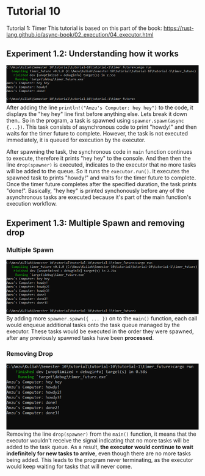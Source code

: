 # Tutorial 10
Tutorial 1: Timer
This tutorial is based on this part of the book:
https://rust-lang.github.io/async-book/02_execution/04_executor.html

## Experiment 1.2: Understanding how it works
![Experiment 1.2 Screen Capture](assets/images/exp1-2.png)
After adding the line `println!("Amzu's Computer: hey hey")` to the code, it displays the "hey hey" line first before anything else. Lets break it down then.. So in the program, a task is spawned using `spawner.spawn(async {...})`. This task consists of asynchronous code to print "howdy!" and then waits for the timer future to complete. However, the task is not executed immediately, it is queued for execution by the executor.

After spawning the task, the synchronous code in `main` function continues to execute, therefore it prints "hey hey" to the console. And then then the line `drop(spawner)` is executed, indicates to the executor that no more tasks will be added to the queue. So it runs the `executor.run()`. It executes the spawned task to prints "howdy!" and waits for the timer future to complete. Once the timer future completes after the specified duration, the task prints "done!". Basically, "hey hey" is printed synchonously before any of the asynchronous tasks are executed because it's part of the main function's execution workflow.

## Experiment 1.3: Multiple Spawn and removing drop
### Multiple Spawn
![Experiment 1.3 Multiple Spawn](assets/images/exp1-3-multi-spawn.png)
By adding more `spawner.spawn({ ... })` on to the `main()` function, each call would enqueue additional tasks onto the task queue managed by the executor. These tasks would be executed in the order they were spawned, after any previously spawned tasks have been **processed**.

### Removing Drop
![Experiment 1.3 Removing Drop](assets/images/exp1-3-removing-drop.png)
Removing the line `drop(spawner)` from the `main()` function, it means that the executor wouldn't receive the signal indicating that no more tasks will be added to the task queue. As a result, **the executor would continue to wait indefinitely for new tasks to arrive**, even though there are no more tasks being added. This leads to the program never terminating, as the executor would keep waiting for tasks that will never come.